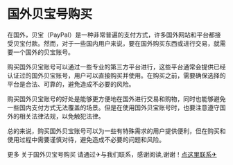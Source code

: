 # 国外贝宝号购买

在国外，贝宝（PayPal）是一种非常普遍的支付方式，许多国外网站和平台都接受贝宝付款。然而，对于一些国内用户来说，要在国外购买东西或进行交易，就需要一个国外的贝宝账号。

购买国外贝宝账号可以通过一些专业的第三方平台进行，这些平台通常会提供已经认证过的国外贝宝账号，用户可以直接购买并使用。在购买之前，需要确保选择的平台是合法、可靠的，避免造成不必要的风险。

购买国外贝宝账号的好处是能够更方便地在国外进行交易和购物，同时也能够避免一些国内支付方式无法覆盖的场景。但是在使用国外贝宝账号时，也要注意遵守国外的相关法律法规，以免触犯法律。

总的来说，购买国外贝宝账号可以为一些有特殊需求的用户提供便利，但在购买和使用过程中需要谨慎对待，避免造成不必要的问题和风险。

更多 关于国外贝宝号购买 请通过✈与我们联系，感谢阅读,谢谢！[点这里联系✈](https://ads.k02.cc)